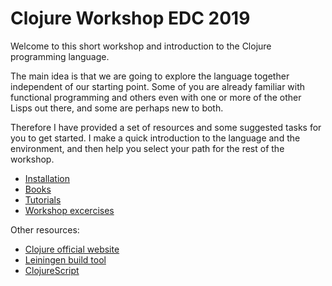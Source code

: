 # Clojure Workshop EDC 2019

Welcome to this short workshop and introduction to the Clojure programming language.

The main idea is that we are going to explore the language together independent of our starting point. Some of you are already familiar with functional programming and others even with one or more of the other Lisps out there, and some are perhaps new to both.

Therefore I have provided a set of resources and some suggested tasks for you to get started. I make a quick introduction to the language and the environment, and then help you select your path for the rest of the workshop.

* [Installation](installation.md)
* [Books](books.md)
* [Tutorials](tutorials.md)
* [Workshop excercises](excercises.md)


Other resources:
* [Clojure official website](https://clojure.org)
* [Leiningen build tool](https://leiningen.org)
* [ClojureScript](https://clojurescript.org/)
